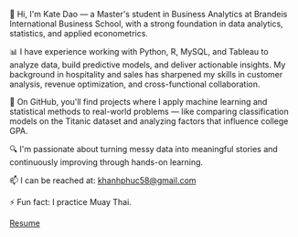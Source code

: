 👋 Hi, I'm Kate Dao — a Master's student in Business Analytics at Brandeis International Business School, with a strong foundation in data analytics, statistics, and applied econometrics.

📊 I have experience working with Python, R, MySQL, and Tableau to analyze data, build predictive models, and deliver actionable insights. My background in hospitality and sales has sharpened my skills in customer analysis, revenue optimization, and cross-functional collaboration.

🚀 On GitHub, you'll find projects where I apply machine learning and statistical methods to real-world problems — like comparing classification models on the Titanic dataset and analyzing factors that influence college GPA.

🔍 I'm passionate about turning messy data into meaningful stories and continuously improving through hands-on learning.

📫 I can be reached at: khanhphuc58@gmail.com 
 
⚡ Fun fact: I practice Muay Thai. 

 [Resume](https://drive.google.com/file/d/1sSWynTwG1qcIAh6jWDAhjIDSH-eEwcrG/view?usp=sharing) 

<!---
kate-dao/kate-dao is a ✨ special ✨ repository because its `README.md` (this file) appears on your GitHub profile.
You can click the Preview link to take a look at your changes.
--->

